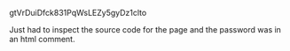 gtVrDuiDfck831PqWsLEZy5gyDz1clto

Just had to inspect the source code for the page and the password was in an html comment.
